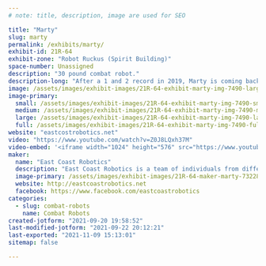 ```yaml
---
# note: title, description, image are used for SEO

title: "Marty"
slug: marty
permalink: /exhibits/marty/
exhibit-id: 21R-64
exhibit-zone: "Robot Ruckus (Spirit Building)"
space-number: Unassigned
description: "30 pound combat robot."
description-long: "After a 1 and 2 record in 2019, Marty is coming back to compete again. "
image: /assets/images/exhibit-images/21R-64-exhibit-marty-img-7490-large.JPG
image-primary: 
  small: /assets/images/exhibit-images/21R-64-exhibit-marty-img-7490-small.JPG
  medium: /assets/images/exhibit-images/21R-64-exhibit-marty-img-7490-medium.JPG
  large: /assets/images/exhibit-images/21R-64-exhibit-marty-img-7490-large.JPG
  full: /assets/images/exhibit-images/21R-64-exhibit-marty-img-7490-full.JPG
website: "eastcostrobotics.net"
video: "https://www.youtube.com/watch?v=Z0J8LQxh37M"
video-embed: '<iframe width="1024" height="576" src="https://www.youtube.com/embed/Z0J8LQxh37M?feature=oembed" frameborder="0" allow="accelerometer; autoplay; clipboard-write; encrypted-media; gyroscope; picture-in-picture" allowfullscreen></iframe>'
maker: 
  name: "East Coast Robotics"
  description: "East Coast Robotics is a team of individuals from different backgrounds working on cutting edge technology. Our members have built Combat robots as well as other experimental projects"
  image-primary: /assets/images/exhibit-images/21R-64-maker-marty-73228714-702433786951-5064462179441311744-n-medium.jpg
  website: http://eastcoastrobotics.net
  facebook: https://www.facebook.com/eastcoastrobotics
categories: 
  - slug: combat-robots
    name: Combat Robots
created-jotform: "2021-09-20 19:58:52"
last-modified-jotform: "2021-09-22 20:12:21"
last-exported: "2021-11-09 15:13:01"
sitemap: false

---
```

